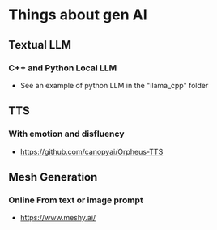 # Things about gen AI

## Textual LLM

### C++ and Python Local LLM
- See an example of python LLM in the "llama_cpp" folder

## TTS

### With emotion and disfluency
- https://github.com/canopyai/Orpheus-TTS


## Mesh Generation

### Online From text or image prompt
- https://www.meshy.ai/

